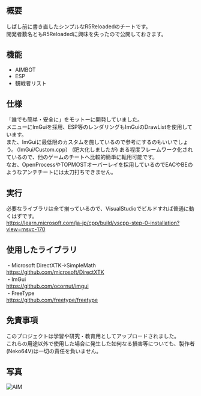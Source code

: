 ## 概要
しばし前に書き直したシンプルなR5Reloadedのチートです。  
開発者数名ともR5Reloadedに興味を失ったので公開しておきます。

## 機能
* AIMBOT
* ESP
* 観戦者リスト

## 仕様
「誰でも簡単・安全に」をモットーに開発していました。  
メニューにImGuiを採用、ESP等のレンダリングもImGuiのDrawListを使用しています。  
また、ImGuiに最低限のカスタムを施しているので参考にするのもいいでしょう。（ImGui/Custom.cpp）
(肥大化しましたが) ある程度フレームワーク化されているので、他のゲームのチートへ比較的簡単に転用可能です。  
なお、OpenProcessやTOPMOSTオーバーレイを採用しているのでEACやBEのようなアンチチートには太刀打ちできません。

## 実行
必要なライブラリは全て揃っているので、VisualStudioでビルドすれば普通に動くはずです。  
https://learn.microsoft.com/ja-jp/cpp/build/vscpp-step-0-installation?view=msvc-170

## 使用したライブラリ
・Microsoft DirectXTK->SimpleMath  
https://github.com/microsoft/DirectXTK  
・ImGui    
https://github.com/ocornut/imgui  
・FreeType  
https://github.com/freetype/freetype

## 免責事項
このプロジェクトは学習や研究・教育用としてアップロードされました。  
これらの用途以外で使用した場合に発生した如何なる損害等についても、製作者(Neko64V)は一切の責任を負いません。

## 写真
![AIM](https://github.com/user-attachments/assets/37da052f-b8b1-4072-b6a2-c7bbd2fd3647)

